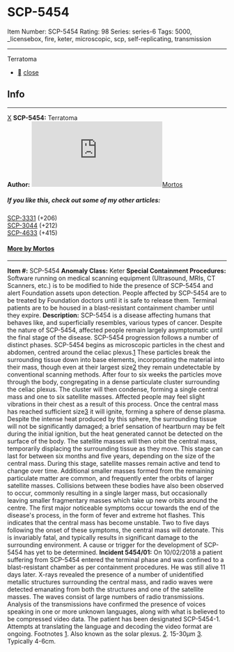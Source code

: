 # SCP-5454
Item Number: SCP-5454
Rating: 98
Series: series-6
Tags: 5000, _licensebox, fire, keter, microscopic, scp, self-replicating, transmission

---

Terratoma
  * [](javascript:;)
[close](javascript:;)
## Info
* * *
[X](javascript:;)
**SCP-5454:** Terratoma  
**Author:** [![Mortos](https://www.wikidot.com/avatar.php?userid=1705184&amp;size=small&amp;timestamp=1720188530)](http://www.wikidot.com/user:info/mortos)[Mortos](http://www.wikidot.com/user:info/mortos)
##### If you like this, check out some of my other articles:
[SCP-3331](/scp-3331) (+206)  
[SCP-3044](/scp-3044) (+212)  
[SCP-4633](/scp-4633) (+415)
#### [More by Mortos](/mortos-author-page)
* * *

**Item #:** SCP-5454
**Anomaly Class:** Keter
**Special Containment Procedures:** Software running on medical scanning equipment (Ultrasound, MRIs, CT Scanners, etc.) is to be modified to hide the presence of SCP-5454 and alert Foundation assets upon detection. People affected by SCP-5454 are to be treated by Foundation doctors until it is safe to release them.
Terminal patients are to be housed in a blast-resistant containment chamber until they expire.
**Description:** SCP-5454 is a disease affecting humans that behaves like, and superficially resembles, various types of cancer. Despite the nature of SCP-5454, affected people remain largely asymptomatic until the final stage of the disease. SCP-5454 progression follows a number of distinct phases.
SCP-5454 begins as microscopic particles in the chest and abdomen, centred around the celiac plexus.[1](javascript:;) These particles break the surrounding tissue down into base elements, incorporating the material into their mass, though even at their largest size[2](javascript:;) they remain undetectable by conventional scanning methods.
After four to six weeks the particles move through the body, congregating in a dense particulate cluster surrounding the celiac plexus. The cluster will then condense, forming a single central mass and one to six satellite masses. Affected people may feel slight vibrations in their chest as a result of this process.
Once the central mass has reached sufficient size[3](javascript:;) it will ignite, forming a sphere of dense plasma. Despite the intense heat produced by this sphere, the surrounding tissue will not be significantly damaged; a brief sensation of heartburn may be felt during the initial ignition, but the heat generated cannot be detected on the surface of the body. The satellite masses will then orbit the central mass, temporarily displacing the surrounding tissue as they move.
This stage can last for between six months and five years, depending on the size of the central mass. During this stage, satellite masses remain active and tend to change over time. Additional smaller masses formed from the remaining particulate matter are common, and frequently enter the orbits of larger satellite masses. Collisions between these bodies have also been observed to occur, commonly resulting in a single larger mass, but occasionally leaving smaller fragmentary masses which take up new orbits around the centre.
The first major noticeable symptoms occur towards the end of the disease's process, in the form of fever and extreme hot flashes. This indicates that the central mass has become unstable. Two to five days following the onset of these symptoms, the central mass will detonate. This is invariably fatal, and typically results in significant damage to the surrounding environment.
A cause or trigger for the development of SCP-5454 has yet to be determined.
**Incident 5454/01:** On 10/02/2018 a patient suffering from SCP-5454 entered the terminal phase and was confined to a blast-resistant chamber as per containment procedures. He was still alive 11 days later.
X-rays revealed the presence of a number of unidentified metallic structures surrounding the central mass, and radio waves were detected emanating from both the structures and one of the satellite masses. The waves consist of large numbers of radio transmissions. Analysis of the transmissions have confirmed the presence of voices speaking in one or more unknown languages, along with what is believed to be compressed video data.
The patient has been designated SCP-5454-1. Attempts at translating the language and decoding the video format are ongoing.
Footnotes
[1](javascript:;). Also known as the solar plexus.
[2](javascript:;). 15-30μm
[3](javascript:;). Typically 4-6cm.